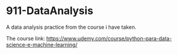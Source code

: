 # 911-DataAnalysis

A data analysis practice from the course i have taken.

The course link: https://www.udemy.com/course/python-para-data-science-e-machine-learning/
